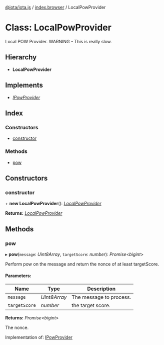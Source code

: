 [@iota/iota.js](../README.md) / [index.browser](../modules/index_browser.md) / LocalPowProvider

# Class: LocalPowProvider

Local POW Provider.
WARNING - This is really slow.

## Hierarchy

* **LocalPowProvider**

## Implements

* [*IPowProvider*](../interfaces/models_ipowprovider.ipowprovider.md)

## Index

### Constructors

* [constructor](index_browser.localpowprovider.md#constructor)

### Methods

* [pow](index_browser.localpowprovider.md#pow)

## Constructors

### constructor

\+ **new LocalPowProvider**(): [*LocalPowProvider*](pow_localpowprovider.localpowprovider.md)

**Returns:** [*LocalPowProvider*](pow_localpowprovider.localpowprovider.md)

## Methods

### pow

▸ **pow**(`message`: *Uint8Array*, `targetScore`: *number*): *Promise*<*bigint*\>

Perform pow on the message and return the nonce of at least targetScore.

#### Parameters:

Name | Type | Description |
------ | ------ | ------ |
`message` | *Uint8Array* | The message to process.   |
`targetScore` | *number* | the target score.   |

**Returns:** *Promise*<*bigint*\>

The nonce.

Implementation of: [IPowProvider](../interfaces/models_ipowprovider.ipowprovider.md)
